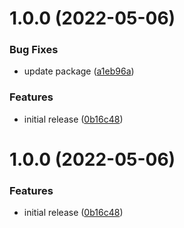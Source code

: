 # 1.0.0 (2022-05-06)


### Bug Fixes

* update package ([a1eb96a](https://github.com/trieloff/test-app/commit/a1eb96ab6121d8e01c1bc534d60efba454c868d2))


### Features

* initial release ([0b16c48](https://github.com/trieloff/test-app/commit/0b16c489746918d58b205e185c884c9845b1948d))

# 1.0.0 (2022-05-06)


### Features

* initial release ([0b16c48](https://github.com/trieloff/test-app/commit/0b16c489746918d58b205e185c884c9845b1948d))
